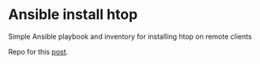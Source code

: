 # Ansible install htop
Simple Ansible playbook and inventory for installing htop on remote clients

Repo for this [post](https://ivanitlearning.wordpress.com/2019/08/25/config-management-with-ansible/).
